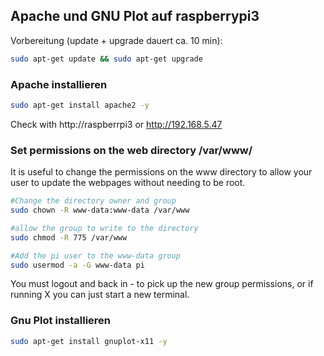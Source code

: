 
## Apache und GNU Plot auf raspberrypi3
Vorbereitung (update + upgrade dauert ca. 10 min):
```bash
sudo apt-get update && sudo apt-get upgrade
```
### Apache installieren

```bash
sudo apt-get install apache2 -y
```
Check with http://raspberrpi3 or http://192.168.5.47

### Set permissions on the web directory /var/www/
It is useful to change the permissions on the www directory to allow your user to update the webpages without needing to be root.

```bash
#Change the directory owner and group
sudo chown -R www-data:www-data /var/www

#allow the group to write to the directory
sudo chmod -R 775 /var/www

#Add the pi user to the www-data group
sudo usermod -a -G www-data pi
```
You must logout and back in - to pick up the new group permissions, or if running X you can just start a new terminal.

### Gnu Plot installieren

```bash
sudo apt-get install gnuplot-x11 -y
```

<!---
### PHP
To allow your Apache server to process PHP files, you'll need to install the latest version of PHP and the PHP module for Apache. Type the following command to install these:
```bash
# install
sudo apt-get install php libapache2-mod-php -y
# und test auf commandline
php -r 'echo date("Y-m-d H:i:s\n");'
```
Richte eine PHP Seite unter Apache ein.
```bash
mkdir /var/www/html/graphic1
echo "<?php phpinfo(); ?>" >/var/www/html/graphic1/index.php
```
Check with http://raspberrpi3/graphic1 or http://192.168.5.47/graphic1

--->
